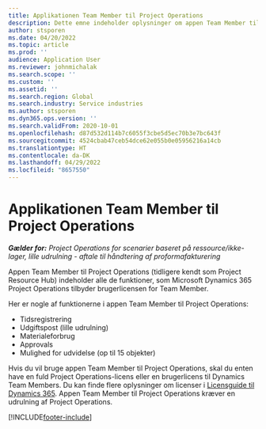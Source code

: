 ```yaml
---
title: Applikationen Team Member til Project Operations
description: Dette emne indeholder oplysninger om appen Team Member til Project Operations i Microsoft Dynamics 365 Project Operations.
author: stsporen
ms.date: 04/20/2022
ms.topic: article
ms.prod: ''
audience: Application User
ms.reviewer: johnmichalak
ms.search.scope: ''
ms.custom: ''
ms.assetid: ''
ms.search.region: Global
ms.search.industry: Service industries
ms.author: stsporen
ms.dyn365.ops.version: ''
ms.search.validFrom: 2020-10-01
ms.openlocfilehash: d87d532d114b7c6055f3cbe5d5ec70b3e7bc643f
ms.sourcegitcommit: 4524cbab47ceb54dce62e055b0e05956216a14cb
ms.translationtype: HT
ms.contentlocale: da-DK
ms.lasthandoff: 04/29/2022
ms.locfileid: "8657550"
---
```

# <a name="project-operations-team-member-app"></a>Applikationen Team Member til Project Operations

_**Gælder for:** Project Operations for scenarier baseret på ressource/ikke-lager, lille udrulning - aftale til håndtering af proformafakturering_

Appen Team Member til Project Operations (tidligere kendt som Project Resource Hub) indeholder alle de funktioner, som Microsoft Dynamics 365 Project Operations tilbyder brugerlicensen for Team Member.

Her er nogle af funktionerne i appen Team Member til Project Operations:

- Tidsregistrering
- Udgiftspost (lille udrulning)
- Materialeforbrug
- Approvals
- Mulighed for udvidelse (op til 15 objekter)

Hvis du vil bruge appen Team Member til Project Operations, skal du enten have en fuld Project Operations-licens eller en brugerlicens til Dynamics Team Members. Du kan finde flere oplysninger om licenser i [Licensguide til Dynamics 365](https://go.microsoft.com/fwlink/?LinkId=866544&clcid=0x409). Appen Team Member til Project Operations kræver en udrulning af Project Operations.

[!INCLUDE[footer-include](../includes/footer-banner.md)]
